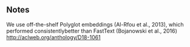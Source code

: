 
## Notes
We  use  off-the-shelf  Polyglot  embeddings  (Al-Rfou et al., 2013), which performed consistentlybetter than FastText (Bojanowski et al., 2016)
http://aclweb.org/anthology/D18-1061